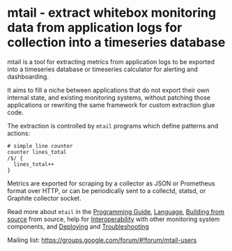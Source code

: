 mtail - extract whitebox monitoring data from application logs for collection into a timeseries database
========================================================================================================

mtail is a tool for extracting metrics from application logs to be exported into a timeseries database or timeseries calculator for alerting and dashboarding.

It aims to fill a niche between applications that do not export their own internal state, and existing monitoring systems, without patching those applications or rewriting the same framework for custom extraction glue code.

The extraction is controlled by `mtail` programs which define patterns and actions:

    # simple line counter
    counter lines_total
    /$/ {
      lines_total++
    }

Metrics are exported for scraping by a collector as JSON or Prometheus format
over HTTP, or can be periodically sent to a collectd, statsd, or Graphite
collector socket.

Read more about `mtail` in the [Programming Guide](Programming-Guide.md), [Language](Language.md), [Building from source](Building.md) from source, help for [Interoperability](Interoperability.md) with other monitoring system components, and [Deploying](Deploying.md) and [Troubleshooting](Troubleshooting.md)

Mailing list: https://groups.google.com/forum/#!forum/mtail-users
